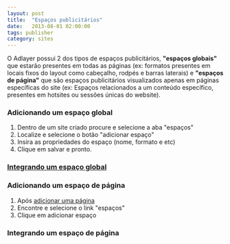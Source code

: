 ```yaml
---
layout: post
title:  "Espaços publicitários"
date:   2013-08-01 02:00:00
tags: publisher
category: sites
---
```


O Adlayer possui 2 dos tipos de espaços publicitários, **"espaços globais"** que estarão presentes em todas as páginas (ex: formatos presentes em locais fixos do layout como cabeçalho, rodpés e barras laterais) e **"espaços de página"** que são espaços publicitários visualizados apenas em páginas específicas do site (ex: Espaços relacionados a um conteúdo específico, presentes em hotsites ou sessões únicas do website).

### Adicionando um espaço global
1. Dentro de um site criado procure e selecione a aba "espaços"
2. Localize e selecione o botão "adicionar espaço"
3. Insira as propriedades do espaço (nome, formato e etc)
4. Clique em salvar e pronto.

### [Integrando um espaço global](/integration/spaces)

### Adicionando um espaço de página
1. Após [adicionar uma página](/sites/pages)
2. Encontre e selecione o link "espaços"
3. Clique em adicionar espaço

### Integrando um espaço de página
